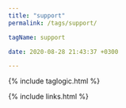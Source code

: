 ```yaml
---
title: "support"
permalink: /tags/support/

tagName: support

date: 2020-08-28 21:43:37 +0300

---
```


{% include taglogic.html %}

{% include links.html %}

